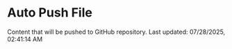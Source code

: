 # Auto Push File

Content that will be pushed to GitHub repository.
Last updated: 07/28/2025, 02:41:14 AM